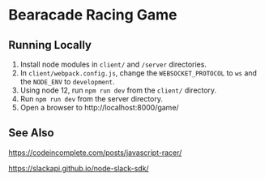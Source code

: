 # Bearacade Racing Game

## Running Locally

1. Install node modules in `client/` and `/server` directories.
2. In `client/webpack.config.js`, change the `WEBSOCKET_PROTOCOL` to `ws` and the `NODE_ENV` to `development`.
3. Using node 12, run `npm run dev` from the `client/` directory.
4. Run `npm run dev` from the server directory.
5. Open a browser to http://localhost:8000/game/

## See Also

https://codeincomplete.com/posts/javascript-racer/

https://slackapi.github.io/node-slack-sdk/
